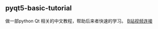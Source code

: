 ## pyqt5-basic-tutorial
做一部python Qt 相关的中文教程，帮助后来者快速的学习。
[B站视频连接](https://www.bilibili.com/video/BV1Ci4y1j7LF)
